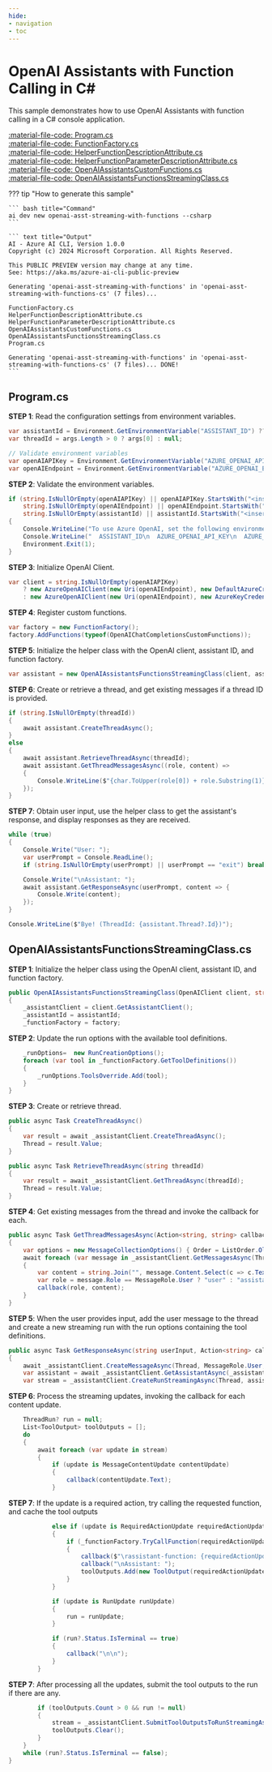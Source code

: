 ```yaml
---
hide:
- navigation
- toc
---
```

# OpenAI Assistants with Function Calling in C\#

This sample demonstrates how to use OpenAI Assistants with function calling in a C# console application.

[:material-file-code: Program.cs](https://raw.githubusercontent.com/robch/book-of-ai/main/docs/samples/openai-asst-streaming-with-functions-cs/Program.cs)  
[:material-file-code: FunctionFactory.cs](https://raw.githubusercontent.com/robch/book-of-ai/main/docs/samples/openai-asst-streaming-with-functions-cs/FunctionFactory.cs)  
[:material-file-code: HelperFunctionDescriptionAttribute.cs](https://raw.githubusercontent.com/robch/book-of-ai/main/docs/samples/openai-asst-streaming-with-functions-cs/HelperFunctionDescriptionAttribute.cs)  
[:material-file-code: HelperFunctionParameterDescriptionAttribute.cs](https://raw.githubusercontent.com/robch/book-of-ai/main/docs/samples/openai-asst-streaming-with-functions-cs/HelperFunctionParameterDescriptionAttribute.cs)  
[:material-file-code: OpenAIAssistantsCustomFunctions.cs](https://raw.githubusercontent.com/robch/book-of-ai/main/docs/samples/openai-asst-streaming-with-functions-cs/OpenAIAssistantsCustomFunctions.cs)  
[:material-file-code: OpenAIAssistantsFunctionsStreamingClass.cs](https://raw.githubusercontent.com/robch/book-of-ai/main/docs/samples/openai-asst-streaming-with-functions-cs/OpenAIAssistantsFunctionsStreamingClass.cs)  

??? tip "How to generate this sample"

    ``` bash title="Command"
    ai dev new openai-asst-streaming-with-functions --csharp
    ```

    ``` text title="Output"
    AI - Azure AI CLI, Version 1.0.0
    Copyright (c) 2024 Microsoft Corporation. All Rights Reserved.

    This PUBLIC PREVIEW version may change at any time.
    See: https://aka.ms/azure-ai-cli-public-preview

    Generating 'openai-asst-streaming-with-functions' in 'openai-asst-streaming-with-functions-cs' (7 files)...

    FunctionFactory.cs
    HelperFunctionDescriptionAttribute.cs
    HelperFunctionParameterDescriptionAttribute.cs
    OpenAIAssistantsCustomFunctions.cs
    OpenAIAssistantsFunctionsStreamingClass.cs
    Program.cs

    Generating 'openai-asst-streaming-with-functions' in 'openai-asst-streaming-with-functions-cs' (7 files)... DONE!
    ```

## Program.cs

**STEP 1**: Read the configuration settings from environment variables.

``` csharp title="Program.cs"
var assistantId = Environment.GetEnvironmentVariable("ASSISTANT_ID") ?? "<insert your OpenAI assistant ID here>";
var threadId = args.Length > 0 ? args[0] : null;

// Validate environment variables
var openAIAPIKey = Environment.GetEnvironmentVariable("AZURE_OPENAI_API_KEY") ?? "<insert your Azure OpenAI API key here>";
var openAIEndpoint = Environment.GetEnvironmentVariable("AZURE_OPENAI_ENDPOINT") ?? "<insert your Azure OpenAI endpoint here>";
```

**STEP 2**: Validate the environment variables.

``` csharp title="Program.cs"
if (string.IsNullOrEmpty(openAIAPIKey) || openAIAPIKey.StartsWith("<insert") ||
    string.IsNullOrEmpty(openAIEndpoint) || openAIEndpoint.StartsWith("<insert") ||
    string.IsNullOrEmpty(assistantId) || assistantId.StartsWith("<insert"))
{
    Console.WriteLine("To use Azure OpenAI, set the following environment variables:");
    Console.WriteLine("  ASSISTANT_ID\n  AZURE_OPENAI_API_KEY\n  AZURE_OPENAI_ENDPOINT");
    Environment.Exit(1);
}
```

**STEP 3**: Initialize OpenAI Client.

``` csharp title="Program.cs"
var client = string.IsNullOrEmpty(openAIAPIKey)
    ? new AzureOpenAIClient(new Uri(openAIEndpoint), new DefaultAzureCredential())
    : new AzureOpenAIClient(new Uri(openAIEndpoint), new AzureKeyCredential(openAIAPIKey));
```

**STEP 4**: Register custom functions.

``` csharp title="Program.cs"
var factory = new FunctionFactory();
factory.AddFunctions(typeof(OpenAIChatCompletionsCustomFunctions));
```

**STEP 5**: Initialize the helper class with the OpenAI client, assistant ID, and function factory.

``` csharp title="Program.cs"
var assistant = new OpenAIAssistantsFunctionsStreamingClass(client, assistantId, factory);
```

**STEP 6**: Create or retrieve a thread, and get existing messages if a thread ID is provided.

``` csharp title="Program.cs"
if (string.IsNullOrEmpty(threadId))
{
    await assistant.CreateThreadAsync();
}
else
{
    await assistant.RetrieveThreadAsync(threadId);
    await assistant.GetThreadMessagesAsync((role, content) => 
    {
        Console.WriteLine($"{char.ToUpper(role[0]) + role.Substring(1)}: {content}\n");
    });
}
```

**STEP 7**: Obtain user input, use the helper class to get the assistant's response, and display responses as they are received.

``` csharp title="Program.cs"
while (true)
{
    Console.Write("User: ");
    var userPrompt = Console.ReadLine();
    if (string.IsNullOrEmpty(userPrompt) || userPrompt == "exit") break;

    Console.Write("\nAssistant: ");
    await assistant.GetResponseAsync(userPrompt, content => {
        Console.Write(content);
    });
}

Console.WriteLine($"Bye! (ThreadId: {assistant.Thread?.Id})");
```

## OpenAIAssistantsFunctionsStreamingClass.cs

**STEP 1**: Initialize the helper class using the OpenAI client, assistant ID, and function factory.

``` csharp title="OpenAIAssistantsFunctionsStreamingClass.cs"
public OpenAIAssistantsFunctionsStreamingClass(OpenAIClient client, string assistantId, FunctionFactory factory)
{
    _assistantClient = client.GetAssistantClient();
    _assistantId = assistantId;
    _functionFactory = factory;
```

**STEP 2**: Update the run options with the available tool definitions.

``` csharp title="OpenAIAssistantsFunctionsStreamingClass.cs"
    _runOptions=  new RunCreationOptions();
    foreach (var tool in _functionFactory.GetToolDefinitions())
    {
        _runOptions.ToolsOverride.Add(tool);
    }
}
```

**STEP 3**: Create or retrieve thread.

``` csharp title="OpenAIAssistantsFunctionsStreamingClass.cs"
public async Task CreateThreadAsync()
{
    var result = await _assistantClient.CreateThreadAsync();
    Thread = result.Value;
}

public async Task RetrieveThreadAsync(string threadId)
{
    var result = await _assistantClient.GetThreadAsync(threadId);
    Thread = result.Value;
}
```

**STEP 4**: Get existing messages from the thread and invoke the callback for each.

``` csharp title="OpenAIAssistantsStreamingClass.cs"
public async Task GetThreadMessagesAsync(Action<string, string> callback)
{
    var options = new MessageCollectionOptions() { Order = ListOrder.OldestFirst };
    await foreach (var message in _assistantClient.GetMessagesAsync(Thread, options).GetAllValuesAsync())
    {
        var content = string.Join("", message.Content.Select(c => c.Text));
        var role = message.Role == MessageRole.User ? "user" : "assistant";
        callback(role, content);
    }
}
```

**STEP 5**: When the user provides input, add the user message to the thread and create a new streaming run with the run options containing the tool definitions.

``` csharp title="OpenAIAssistantsFunctionsStreamingClass.cs"
public async Task GetResponseAsync(string userInput, Action<string> callback)
{
    await _assistantClient.CreateMessageAsync(Thread, MessageRole.User, [ userInput ]);
    var assistant = await _assistantClient.GetAssistantAsync(_assistantId);
    var stream = _assistantClient.CreateRunStreamingAsync(Thread, assistant.Value, _runOptions);
```

**STEP 6**: Process the streaming updates, invoking the callback for each content update.

``` csharp title="OpenAIAssistantsFunctionsStreamingClass.cs"
    ThreadRun? run = null;
    List<ToolOutput> toolOutputs = [];
    do
    {
        await foreach (var update in stream)
        {
            if (update is MessageContentUpdate contentUpdate)
            {
                callback(contentUpdate.Text);
            }
```

**STEP 7**: If the update is a required action, try calling the requested function, and cache the tool outputs

``` csharp title="OpenAIAssistantsFunctionsStreamingClass.cs"
            else if (update is RequiredActionUpdate requiredActionUpdate)
            {
                if (_functionFactory.TryCallFunction(requiredActionUpdate.FunctionName, requiredActionUpdate.FunctionArguments, out var result))
                {
                    callback($"\rassistant-function: {requiredActionUpdate.FunctionName}({requiredActionUpdate.FunctionArguments}) => {result}\n");
                    callback("\nAssistant: ");
                    toolOutputs.Add(new ToolOutput(requiredActionUpdate.ToolCallId, result));
                }
            }

            if (update is RunUpdate runUpdate)
            {
                run = runUpdate;
            }

            if (run?.Status.IsTerminal == true)
            {
                callback("\n\n");
            }
        }
```

**STEP 7**: After processing all the updates, submit the tool outputs to the run if there are any.

``` csharp title="OpenAIAssistantsFunctionsStreamingClass.cs"
        if (toolOutputs.Count > 0 && run != null)
        {
            stream = _assistantClient.SubmitToolOutputsToRunStreamingAsync(run, toolOutputs);
            toolOutputs.Clear();
        }
    }
    while (run?.Status.IsTerminal == false);
}
```